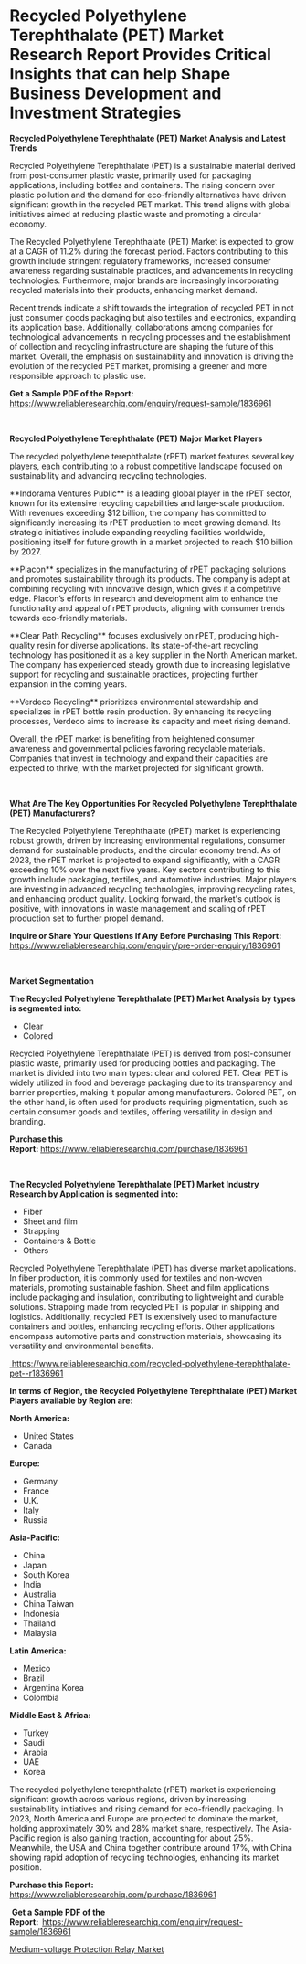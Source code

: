 <p><h1>Recycled Polyethylene Terephthalate (PET) Market Research Report Provides Critical Insights that can help Shape Business Development and Investment Strategies</h1></p><p><strong>Recycled Polyethylene Terephthalate (PET) Market Analysis and Latest Trends</strong></p>
<p><p>Recycled Polyethylene Terephthalate (PET) is a sustainable material derived from post-consumer plastic waste, primarily used for packaging applications, including bottles and containers. The rising concern over plastic pollution and the demand for eco-friendly alternatives have driven significant growth in the recycled PET market. This trend aligns with global initiatives aimed at reducing plastic waste and promoting a circular economy.</p><p>The Recycled Polyethylene Terephthalate (PET) Market is expected to grow at a CAGR of 11.2% during the forecast period. Factors contributing to this growth include stringent regulatory frameworks, increased consumer awareness regarding sustainable practices, and advancements in recycling technologies. Furthermore, major brands are increasingly incorporating recycled materials into their products, enhancing market demand.</p><p>Recent trends indicate a shift towards the integration of recycled PET in not just consumer goods packaging but also textiles and electronics, expanding its application base. Additionally, collaborations among companies for technological advancements in recycling processes and the establishment of collection and recycling infrastructure are shaping the future of this market. Overall, the emphasis on sustainability and innovation is driving the evolution of the recycled PET market, promising a greener and more responsible approach to plastic use.</p></p>
<p><strong>Get a Sample PDF of the Report:&nbsp;</strong> <a href="https://www.reliableresearchiq.com/enquiry/request-sample/1836961?utm_campaign=2843&utm_medium=2&utm_source=Github&utm_content=ia&utm_term=26032025&utm_id=recycled-polyethylene-terephthalate-pet">https://www.reliableresearchiq.com/enquiry/request-sample/1836961</a></p>
<p>&nbsp;</p>
<p><strong>Recycled Polyethylene Terephthalate (PET) Major Market Players</strong></p>
<p><p>The recycled polyethylene terephthalate (rPET) market features several key players, each contributing to a robust competitive landscape focused on sustainability and advancing recycling technologies.</p><p>**Indorama Ventures Public** is a leading global player in the rPET sector, known for its extensive recycling capabilities and large-scale production. With revenues exceeding $12 billion, the company has committed to significantly increasing its rPET production to meet growing demand. Its strategic initiatives include expanding recycling facilities worldwide, positioning itself for future growth in a market projected to reach $10 billion by 2027.</p><p>**Placon** specializes in the manufacturing of rPET packaging solutions and promotes sustainability through its products. The company is adept at combining recycling with innovative design, which gives it a competitive edge. Placon’s efforts in research and development aim to enhance the functionality and appeal of rPET products, aligning with consumer trends towards eco-friendly materials.</p><p>**Clear Path Recycling** focuses exclusively on rPET, producing high-quality resin for diverse applications. Its state-of-the-art recycling technology has positioned it as a key supplier in the North American market. The company has experienced steady growth due to increasing legislative support for recycling and sustainable practices, projecting further expansion in the coming years.</p><p>**Verdeco Recycling** prioritizes environmental stewardship and specializes in rPET bottle resin production. By enhancing its recycling processes, Verdeco aims to increase its capacity and meet rising demand.</p><p>Overall, the rPET market is benefiting from heightened consumer awareness and governmental policies favoring recyclable materials. Companies that invest in technology and expand their capacities are expected to thrive, with the market projected for significant growth.</p></p>
<p>&nbsp;</p>
<p><strong>What Are The Key Opportunities For Recycled Polyethylene Terephthalate (PET) Manufacturers?</strong></p>
<p><p>The Recycled Polyethylene Terephthalate (rPET) market is experiencing robust growth, driven by increasing environmental regulations, consumer demand for sustainable products, and the circular economy trend. As of 2023, the rPET market is projected to expand significantly, with a CAGR exceeding 10% over the next five years. Key sectors contributing to this growth include packaging, textiles, and automotive industries. Major players are investing in advanced recycling technologies, improving recycling rates, and enhancing product quality. Looking forward, the market's outlook is positive, with innovations in waste management and scaling of rPET production set to further propel demand.</p></p>
<p><strong>Inquire or Share Your Questions If Any Before Purchasing This Report:</strong> <a href="https://www.reliableresearchiq.com/enquiry/pre-order-enquiry/1836961?utm_campaign=2843&utm_medium=2&utm_source=Github&utm_content=ia&utm_term=26032025&utm_id=recycled-polyethylene-terephthalate-pet">https://www.reliableresearchiq.com/enquiry/pre-order-enquiry/1836961</a></p>
<p>&nbsp;</p>
<p><strong>Market Segmentation</strong></p>
<p><strong>The Recycled Polyethylene Terephthalate (PET) Market Analysis by types is segmented into:</strong></p>
<p><ul><li>Clear</li><li>Colored</li></ul></p>
<p><p>Recycled Polyethylene Terephthalate (PET) is derived from post-consumer plastic waste, primarily used for producing bottles and packaging. The market is divided into two main types: clear and colored PET. Clear PET is widely utilized in food and beverage packaging due to its transparency and barrier properties, making it popular among manufacturers. Colored PET, on the other hand, is often used for products requiring pigmentation, such as certain consumer goods and textiles, offering versatility in design and branding.</p></p>
<p><strong>Purchase this Report:&nbsp;</strong><a href="https://www.reliableresearchiq.com/purchase/1836961?utm_campaign=2843&utm_medium=2&utm_source=Github&utm_content=ia&utm_term=26032025&utm_id=recycled-polyethylene-terephthalate-pet">https://www.reliableresearchiq.com/purchase/1836961</a></p>
<p>&nbsp;</p>
<p><strong>The Recycled Polyethylene Terephthalate (PET) Market Industry Research by Application is segmented into:</strong></p>
<p><ul><li>Fiber</li><li>Sheet and film</li><li>Strapping</li><li>Containers & Bottle</li><li>Others</li></ul></p>
<p><p>Recycled Polyethylene Terephthalate (PET) has diverse market applications. In fiber production, it is commonly used for textiles and non-woven materials, promoting sustainable fashion. Sheet and film applications include packaging and insulation, contributing to lightweight and durable solutions. Strapping made from recycled PET is popular in shipping and logistics. Additionally, recycled PET is extensively used to manufacture containers and bottles, enhancing recycling efforts. Other applications encompass automotive parts and construction materials, showcasing its versatility and environmental benefits.</p></p>
<p><a href="https://www.reliableresearchiq.com/recycled-polyethylene-terephthalate-pet--r1836961?utm_campaign=2843&utm_medium=2&utm_source=Github&utm_content=ia&utm_term=26032025&utm_id=recycled-polyethylene-terephthalate-pet">&nbsp;https://www.reliableresearchiq.com/recycled-polyethylene-terephthalate-pet--r1836961</a></p>
<p><strong>In terms of Region, the Recycled Polyethylene Terephthalate (PET) Market Players available by Region are:</strong></p>
<p>
    <p> <strong> North America: </strong>
        <ul>
            <li>United States</li>
            <li>Canada</li>
        </ul>
        </p> 
    <p> <strong> Europe: </strong>
        <ul>
            <li>Germany</li>
            <li>France</li>
            <li>U.K.</li>
            <li>Italy</li>
            <li>Russia</li>
        </ul>
        </p> 
    <p> <strong> Asia-Pacific: </strong>
        <ul>
            <li>China</li>
            <li>Japan</li>
            <li>South Korea</li>
            <li>India</li>
            <li>Australia</li>
            <li>China Taiwan</li>
            <li>Indonesia</li>
            <li>Thailand</li>
            <li>Malaysia</li>
        </ul>
        </p> 
    <p> <strong> Latin America: </strong>
        <ul>
            <li>Mexico</li>
            <li>Brazil</li>
            <li>Argentina Korea</li>
            <li>Colombia</li>
        </ul>
        </p> 
    <p> <strong> Middle East & Africa: </strong>
        <ul>
            <li>Turkey</li>
            <li>Saudi</li>
            <li>Arabia</li>
            <li>UAE</li>
            <li>Korea</li>
        </ul>
    </p>
    </p>
<p><p>The recycled polyethylene terephthalate (rPET) market is experiencing significant growth across various regions, driven by increasing sustainability initiatives and rising demand for eco-friendly packaging. In 2023, North America and Europe are projected to dominate the market, holding approximately 30% and 28% market share, respectively. The Asia-Pacific region is also gaining traction, accounting for about 25%. Meanwhile, the USA and China together contribute around 17%, with China showing rapid adoption of recycling technologies, enhancing its market position.</p></p>
<p><strong>Purchase this Report: </strong><a href="https://www.reliableresearchiq.com/purchase/1836961?utm_campaign=2843&utm_medium=2&utm_source=Github&utm_content=ia&utm_term=26032025&utm_id=recycled-polyethylene-terephthalate-pet">https://www.reliableresearchiq.com/purchase/1836961</a></p>
<p>&nbsp;<strong>Get a Sample PDF of the Report:&nbsp;&nbsp;</strong><a href="https://www.reliableresearchiq.com/enquiry/request-sample/1836961?utm_campaign=2843&utm_medium=2&utm_source=Github&utm_content=ia&utm_term=26032025&utm_id=recycled-polyethylene-terephthalate-pet">https://www.reliableresearchiq.com/enquiry/request-sample/1836961</a></p>
<p><strong></strong></p>
<p><p><a href="https://github.com/wraggfomath/Market-Research-Report-List-1/blob/main/medium-voltage-protection-relay-market.md?utm_campaign=2843&utm_medium=2&utm_source=Github&utm_content=ia&utm_term=26032025&utm_id=recycled-polyethylene-terephthalate-pet">Medium-voltage Protection Relay Market</a></p></p>